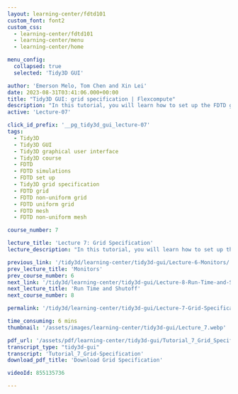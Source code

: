 ```yaml
---
layout: learning-center/fdtd101
custom_font: font2
custom_css:
  - learning-center/fdtd101
  - learning-center/menu
  - learning-center/home

menu_config:
  collapsed: true
  selected: 'Tidy3D GUI'

author: 'Emerson Melo, Tom Chen and Xin Lei'
date: 2023-08-31T03:41:06.000+00:00
title: "Tidy3D GUI: grid specification | Flexcompute"
description: "In this tutorial, you will learn how to set up the FDTD grid to obtain accurate simulation results. We will demonstrate the differences between uniform and non-uniform grids, and how to utilize them to optimize the simulation mesh. Additionally, you will learn how to calculate the symmetric and anti-symmetric modes of a directional coupler."
active: 'Lecture-07'

click_id_prefix: '__pg_tidy3d_gui_lecture-07'
tags:
  - Tidy3D
  - Tidy3D GUI
  - Tidy3D graphical user interface
  - Tidy3D course
  - FDTD
  - FDTD simulations
  - FDTD set up
  - Tidy3D grid specification
  - FDTD grid
  - FDTD non-uniform grid
  - FDTD uniform grid
  - FDTD mesh
  - FDTD non-uniform mesh

course_number: 7

lecture_title: 'Lecture 7: Grid Specification'
lecture_description: "In this tutorial, you will learn how to set up the FDTD grid to obtain accurate simulation results. We will demonstrate the differences between uniform and non-uniform grids, and how to utilize them to optimize the simulation mesh. Additionally, you will learn how to calculate the symmetric and anti-symmetric modes of a directional coupler."

previous_link: '/tidy3d/learning-center/tidy3d-gui/Lecture-6-Monitors/'
prev_lecture_title: 'Monitors'
prev_course_number: 6
next_link: '/tidy3d/learning-center/tidy3d-gui/Lecture-8-Run-Time-and-Shutoff/'
next_lecture_title: 'Run Time and Shutoff'
next_course_number: 8

permalink: '/tidy3d/learning-center/tidy3d-gui/Lecture-7-Grid-Specification/'

time_consuming: 6 mins
thumbnail: '/assets/images/learning-center/tidy3d-gui/Lecture_7.webp'

pdf_url: '/assets/pdf/learning-center/tidy3d-gui/Tutorial_7_Grid_Specification.pdf'
transcript_type: "tidy3d-gui"
transcript: 'Tutorial_7_Grid-Specification'
download_pdf_title: 'Download Grid Specification'

videoId: 855135736

---
```

